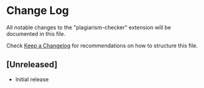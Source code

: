 # Change Log

All notable changes to the "plagiarism-checker" extension will be documented in this file.

Check [Keep a Changelog](http://keepachangelog.com/) for recommendations on how to structure this file.

## [Unreleased]

- Initial release
